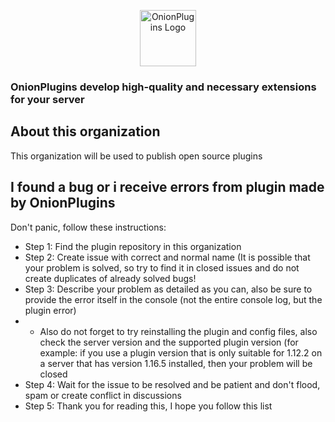 <p align="center"><img src="https://i.imgur.com/Fl9b8jf.png" alt="OnionPlugins Logo" width=90px height=90px /></p>
<p align="center"><h3>OnionPlugins develop high-quality and necessary extensions for your server</h3></p>

## About this organization
This organization will be used to publish open source plugins

## I found a bug or i receive errors from plugin made by OnionPlugins
Don't panic, follow these instructions:
 - Step 1: Find the plugin repository in this organization
 - Step 2: Create issue with correct and normal name (It is possible that your problem is solved, so try to find it in closed issues and do not create duplicates of already solved bugs!
 - Step 3: Describe your problem as detailed as you can, also be sure to provide the error itself in the console (not the entire console log, but the plugin error)
 -  - Also do not forget to try reinstalling the plugin and config files, also check the server version and the supported plugin version (for example: if you use a plugin version that is only suitable for 1.12.2 on a server that has version 1.16.5 installed, then your problem will be closed
 - Step 4: Wait for the issue to be resolved and be patient and don't flood, spam or create conflict in discussions
 - Step 5: Thank you for reading this, I hope you follow this list
